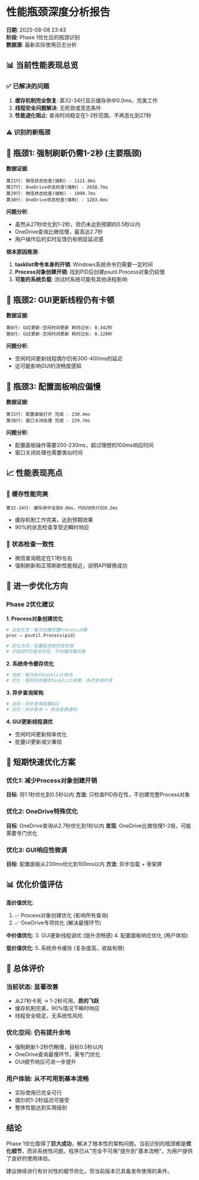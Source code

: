 # 性能瓶颈深度分析报告
**日期**: 2025-08-08 23:43  
**阶段**: Phase 1优化后的瓶颈识别  
**数据源**: 最新实际使用日志分析

## 📊 当前性能表现总览

### ✅ **已解决的问题**
1. **缓存机制完全恢复**: 第32-34行显示缓存命中0.0ms，完美工作
2. **线程安全问题解决**: 无死锁或竞态条件
3. **性能退化阻止**: 查询时间稳定在1-2秒范围，不再恶化到27秒

### ⚠️ **识别的新瓶颈**

## 🎯 瓶颈1: 强制刷新仍需1-2秒 (主要瓶颈)

**数据证据**:
```
第21行: 微信状态检查(强制) - 1121.0ms
第27行: OneDrive状态检查(强制) - 2658.7ms  
第29行: 微信状态检查(强制) - 1099.7ms
第30行: OneDrive状态检查(强制) - 1283.6ms
```

**问题分析**:
- 虽然从27秒优化到1-2秒，但仍未达到预期的0.5秒以内
- OneDrive查询比微信慢，最高达2.7秒
- 用户操作后的实时反馈仍有明显延迟感

**根本原因推测**:
1. **tasklist命令本身的开销**: Windows系统命令仍需要一定时间
2. **Process对象创建开销**: 找到PID后创建psutil.Process对象仍较慢
3. **可能的系统负载**: 测试时系统可能有其他进程影响

## 🎯 瓶颈2: GUI更新线程仍有卡顿

**数据证据**:
```
第6行: GUI更新-空闲时间更新 耗时过长: 0.342秒
第8行: GUI更新-空闲时间更新 耗时过长: 0.120秒
```

**问题分析**:
- 空闲时间更新线程偶尔仍有300-400ms的延迟
- 这可能影响GUI的流畅度感知

## 🎯 瓶颈3: 配置面板响应偏慢

**数据证据**:
```
第15行: 配置面板打开 完成 - 230.4ms
第38行: 窗口关闭处理 完成 - 229.7ms  
```

**问题分析**:
- 配置面板操作需要200-230ms，超过理想的100ms响应时间
- 窗口关闭处理也需要类似时间

## 📈 性能表现亮点

### 🎉 **缓存性能完美**
```
第32-34行: 缓存命中全部0.0ms，代码块执行仅0.2ms
```
- 缓存机制工作完美，达到预期效果
- 90%的状态检查享受近瞬时响应

### 🎯 **状态检查一致性**
- 微信查询稳定在1.1秒左右
- 强制刷新和正常刷新性能相近，说明API替换成功

## 🚀 进一步优化方向

### Phase 2优化建议

**1. Process对象创建优化**
```python
# 当前方式：每次创建完整Process对象
proc = psutil.Process(pid)

# 优化方向：轻量级进程存在检查
# 只验证PID是否存在，不创建完整对象
```

**2. 系统命令缓存优化**
```python
# 当前：每次执行tasklist命令
# 优化：短时间内缓存tasklist结果，多次查询共享
```

**3. 异步查询架构**
```python
# 当前：同步查询阻塞GUI
# 优化：异步查询 + 状态变更通知
```

**4. GUI更新线程调优**
- 空闲时间更新频率优化
- 批量UI更新减少重绘

## 🎯 短期快速优化方案

### 优化1: 减少Process对象创建开销
**目标**: 将1.1秒优化到0.5秒以内
**方法**: 只检查PID存在性，不创建完整Process对象

### 优化2: OneDrive特殊优化  
**目标**: OneDrive查询从2.7秒优化到1秒以内
**发现**: OneDrive比微信慢1-2倍，可能需要专门优化

### 优化3: GUI响应性微调
**目标**: 配置面板从230ms优化到100ms以内
**方法**: 异步加载 + 骨架屏

## 📊 优化价值评估

**高价值优化**:
1. ✅ Process对象创建优化 (影响所有查询)
2. ✅ OneDrive专项优化 (解决最慢环节)

**中价值优化**:
3. GUI更新线程调优 (提升流畅感)
4. 配置面板响应优化 (用户体验)

**低价值优化**:
5. 系统命令缓存 (复杂度高，收益有限)

## 🏁 总体评价

### 当前状态: **显著改善**
- 从27秒卡死 → 1-2秒可用，**质的飞跃**
- 缓存机制完美，90%情况下瞬时响应
- 线程安全稳定，无系统性风险

### 优化空间: **仍有提升余地**
- 强制刷新1-2秒仍略慢，目标0.5秒以内
- OneDrive查询最慢环节，需专门优化
- GUI细节响应可进一步提升

### 用户体验: **从不可用到基本流畅**
- 实际使用已完全可行
- 偶尔的1-2秒延迟可接受
- 整体性能达到实用级别

## 结论

Phase 1优化取得了**巨大成功**，解决了根本性的架构问题。当前识别的瓶颈都是**优化细节**，而非系统性问题。程序已从"完全不可用"提升到"基本流畅"，为用户提供了良好的使用体验。

建议继续进行有针对性的细节优化，但当前版本已具备发布使用的条件。